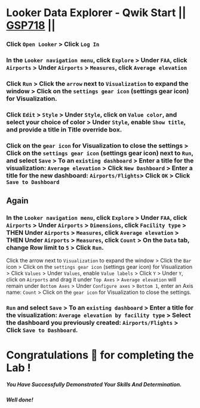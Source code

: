 # Looker Data Explorer - Qwik Start || [GSP718](https://www.cloudskillsboost.google/course_templates/647/labs/461641) ||

### Click `Open Looker` > Click `Log In` 

### In the `Looker navigation menu`, click `Explore` > Under `FAA`, click `Airports` > Under `Airports` > `Measures`, click `Average elevation` 

### Click `Run` > Click the `arrow` next to `Visualization` to expand the window > Click on the `settings gear icon` (settings gear icon) for Visualization.

### Click `Edit` > `Style` > Under `Style`, click on `Value color`, and select your choice of color > Under `Style`, enable `Show title`, and provide a title in Title override box.

### Click on the `gear icon` for Visualization to close the settings > Click on the `settings gear icon` (settings gear icon) next to `Run`, and select `Save` > To an `existing dashboard` > Enter a title for the visualization: `Average elevation` > Click `New Dashboard` > Enter a title for the new dashboard: `Airports/Flights`> Click `OK` > Click `Save to Dashboard`

## Again 

### In the `Looker navigation menu`, click `Explore` > Under `FAA`, click `Airports` > Under `Airports` > `Dimensions`, click `Facility type` > THEN  Under `Airports` > `Measures`, click `Average elevation` > THEN  Under `Airports` > `Measures`, click `Count` > On the `Data` tab, change Row limit to `5` > Click `Run`.

Click the arrow next to `Visualization` to expand the window > Click the `Bar` icon > Click on the `settings gear icon` (settings gear icon) for Visualization > Click `Values` > Under `Values`, enable `Value labels` > Click `Y` > Under `Y`, click on `Airports` and drag it under `Top Axes` > `Average elevation` will remain under `Bottom Axes` > Under `Configure axes` > `Bottom 1`, enter an Axis name: `Count` > Click on the `gear icon` for Visualization to close the settings.

### `Run` and select `Save` > To an `existing dashboard` > Enter a title for the visualization: `Average elevation by facility type` > Select the dashboard you previously created: `Airports/Flights` > Click `Save to Dashboard`.


# Congratulations 🎉 for completing the Lab !

##### *You Have Successfully Demonstrated Your Skills And Determination.*

#### *Well done!*
